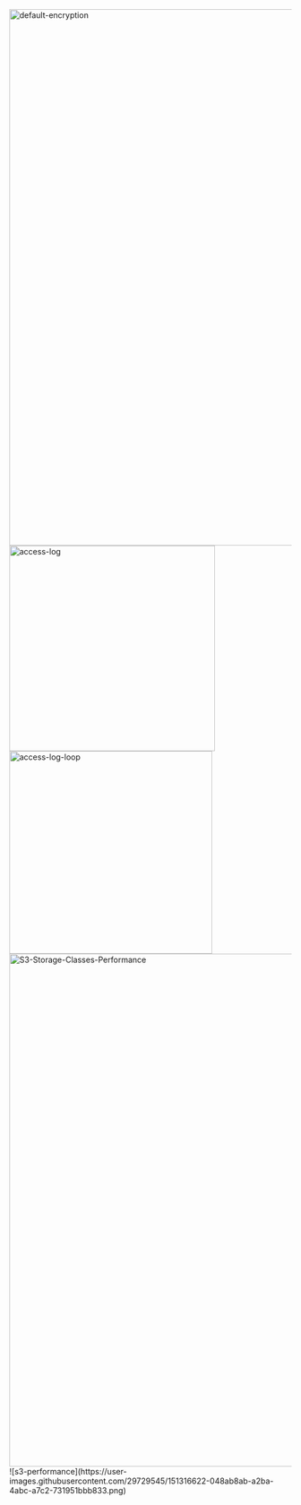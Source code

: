 <img width="958" alt="default-encryption" src="https://user-images.githubusercontent.com/29729545/150817284-8318d392-87ee-46db-a462-f5aa57863863.png">
<img width="367" alt="access-log" src="https://user-images.githubusercontent.com/29729545/150820622-f7eebb9c-aa28-45b7-9d80-a343b31fb451.png">
<img width="362" alt="access-log-loop" src="https://user-images.githubusercontent.com/29729545/150823145-ec002c49-da51-43de-aaed-d3547f1cfd65.png">
<img width="916" alt="S3-Storage-Classes-Performance" src="https://user-images.githubusercontent.com/29729545/151008602-30204774-5704-492b-a009-092785df81f5.png">
![s3-performance](https://user-images.githubusercontent.com/29729545/151316622-048ab8ab-a2ba-4abc-a7c2-731951bbb833.png)
